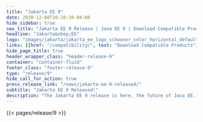 ```yaml
---
title: "Jakarta EE 9"
date: 2020-12-08T16:10:38-04:00
hide_sidebar: true
seo_title: "Jakarta EE 9 Release | Java EE 9 | Download Compatible Products & Specifications"
headline: "Jakarta&nbsp;EE"
logo: "images/jakarta/jakarta_ee_logo_schooner_color_horizontal_default.png"
links: [[href: "/compatibility/", text: "Download Compatible Products"], [href: "/specifications/", text: "Specifications"]]
hide_page_title: true
header_wrapper_class: "header-release-9"
container: "container-fluid"
footer_class: "footer-release-9"
type: "release/9"
hide_call_for_action: true
press_release_link: "/news/jakarta-ee-9-released/"
subtitle: "Jakarta EE 9 Released!"
description: "The Jakarta EE 9 release is here, the future of Java EE. Download compatible products and see what’s new in the specifications."
---
```


{{< pages/release/9 >}}